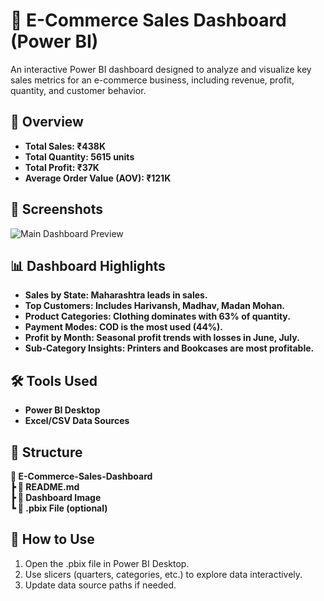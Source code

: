 # 🛒 E-Commerce Sales Dashboard (Power BI)
An interactive Power BI dashboard designed to analyze and visualize key sales metrics for an e-commerce business, including revenue, profit, quantity, and customer behavior.

## 🚀 Overview
- **Total Sales: ₹438K**
- **Total Quantity: 5615 units**
- **Total Profit: ₹37K**
- **Average Order Value (AOV): ₹121K**

## 📸 Screenshots

![Main Dashboard Preview](./8710d6fb-9c70-4d52-b4f5-f1e5ff02c94c.png)

## 📊 Dashboard Highlights
- **Sales by State: Maharashtra leads in sales.**
- **Top Customers: Includes Harivansh, Madhav, Madan Mohan.**
- **Product Categories: Clothing dominates with 63% of quantity.**
- **Payment Modes: COD is the most used (44%).**
- **Profit by Month: Seasonal profit trends with losses in June, July.**
- **Sub-Category Insights: Printers and Bookcases are most profitable.**

## 🛠️ Tools Used
- **Power BI Desktop**
- **Excel/CSV Data Sources**

## 📁 Structure
**📁 E-Commerce-Sales-Dashboard** </br>
**┣ 📄 README.md** </br>
**┣ 📸 Dashboard Image** </br>
**┗ 📁 .pbix File (optional)** </br>

## 📌 How to Use
1. Open the .pbix file in Power BI Desktop.
2. Use slicers (quarters, categories, etc.) to explore data interactively.
3. Update data source paths if needed.
